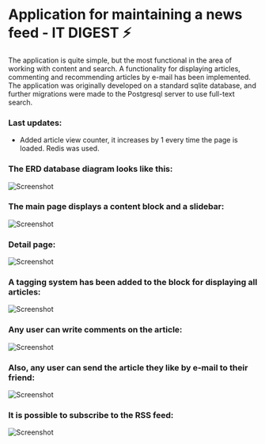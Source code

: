 # Application for maintaining a news feed - IT DIGEST ⚡
The application is quite simple, but the most functional in the area of working with content and search.
A functionality for displaying articles, commenting and recommending articles by e-mail has been implemented.
The application was originally developed on a standard sqlite database, and further migrations were made to the Postgresql server to use full-text search.

### Last updates:
* Added article view counter, it increases by 1 every time the page is loaded. Redis was used.

### The ERD database diagram looks like this:
![Screenshot](https://github.com/DmitryZZZZZZ/Profiles/blob/master/media/images/ERD_pages.png)
### The main page displays a content block and a slidebar:
![Screenshot](https://github.com/DmitryZZZZZZ/Profiles/blob/master/media/images/main_page.jpg)
### Detail page:
![Screenshot](https://github.com/DmitryZZZZZZ/Profiles/blob/master/media/images/detail_page.jpg)
### A tagging system has been added to the block for displaying all articles:
![Screenshot](https://github.com/DmitryZZZZZZ/Profiles/blob/master/media/images/tag_system.jpg)
### Any user can write comments on the article:
![Screenshot](https://github.com/DmitryZZZZZZ/Profiles/blob/master/media/images/comments.jpg)
### Also, any user can send the article they like by e-mail to their friend:
![Screenshot](https://github.com/DmitryZZZZZZ/Profiles/blob/master/media/images/email.jpg)
### It is possible to subscribe to the RSS feed:
![Screenshot](https://github.com/DmitryZZZZZZ/Profiles/blob/master/media/images/%D0%A1%D0%BD%D0%B8%D0%BC%D0%BE%D0%BA%2018.06.2023%20%D0%B2%C2%A013.37.jpeg)
